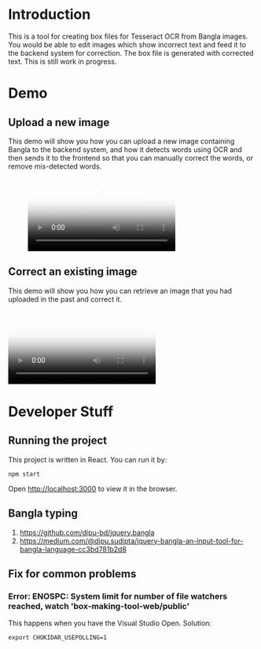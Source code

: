 # Introduction
This is a tool for creating box files for Tesseract OCR from Bangla images. You would be able to edit images which show incorrect text and feed it to the backend system for correction. The box file is generated with corrected text. This is still work in progress.

# Demo

## Upload a new image
This demo will show you how you can upload a new image containing Bangla to the backend system, and how it detects words using OCR and then sends it to the frontend so that you can manually correct the words, or remove mis-detected words.

<figure class="video_container">
  <video controls="true" allowfullscreen="true" poster="assets/tesseract-box-making-tool-uploading-new-image-file.png">
    <source src="assets/tesseract-box-making-tool-uploading-new-image-file.m4v" type="video/mp4">
  </video>
</figure>

## Correct an existing image
This demo will show you how you can retrieve an image that you had uploaded in the past and correct it.

  <video controls="true" allowfullscreen="true" poster="assets/assets/tesseract-box-making-tool-correcting-existing-image-file.png">
    <source src="assets/assets/tesseract-box-making-tool-correcting-existing-image-file.m4v" type="video/mp4">
  </video>

# Developer Stuff

## Running the project

This project is written in React. You can run it by:

    npm start

Open [http://localhost:3000](http://localhost:3000) to view it in the browser.

## Bangla typing
1. <https://github.com/dipu-bd/jquery.bangla>    
1. <https://medium.com/@dipu.sudipta/jquery-bangla-an-input-tool-for-bangla-language-cc3bd781b2d8>

## Fix for common problems
### Error: ENOSPC: System limit for number of file watchers reached, watch 'box-making-tool-web/public'
This happens when you have the Visual Studio Open. Solution:

    export CHOKIDAR_USEPOLLING=1
